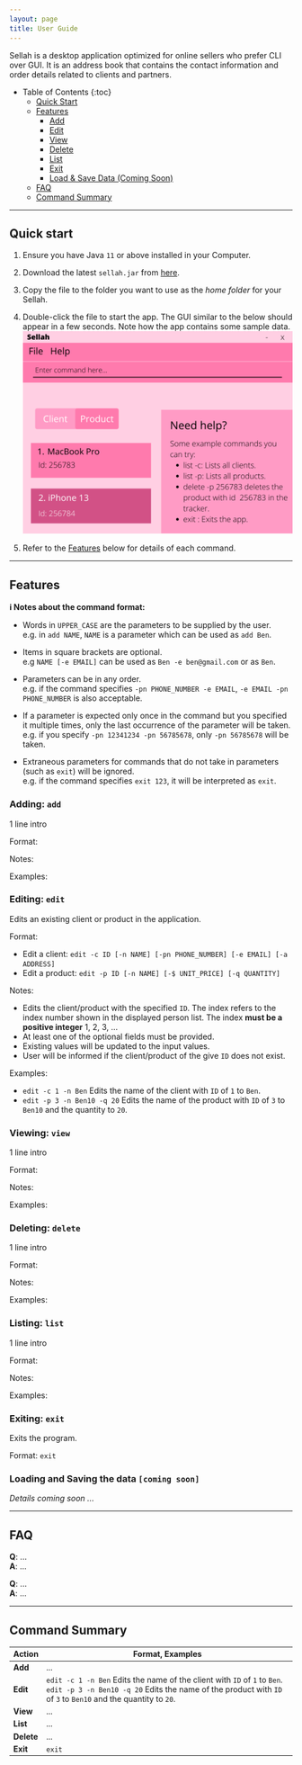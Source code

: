 ```yaml
---
layout: page
title: User Guide
---
```


Sellah is a desktop application optimized for online sellers who prefer CLI over GUI. It is an address book that
contains the contact information and order details related to clients and partners.

* Table of Contents {:toc}
    * [Quick Start](#quick-start)
    * [Features](#features)
        * [Add](#adding-add)
        * [Edit](#editing-edit)
        * [View](#viewing-view)
        * [Delete](#deleting-delete)
        * [List](#listing-list)
        * [Exit](#exiting-exit)
        * [Load & Save Data (Coming Soon)](#loading-and-saving-the-data-coming-soon)
    * [FAQ](#faq)
    * [Command Summary](#command-summary)

--------------------------------------------------------------------------------------------------------------------

## Quick start

1. Ensure you have Java `11` or above installed in your Computer.

1. Download the latest `sellah.jar` from [here](https://github.com/AY2122S1-CS2103T-T12-1/tp/releases).

1. Copy the file to the folder you want to use as the _home folder_ for your Sellah.

1. Double-click the file to start the app. The GUI similar to the below should appear in a few seconds. Note how the app
   contains some sample data.<br>
   ![Ui](images/Ui.png)

1. Refer to the [Features](#features) below for details of each command.

--------------------------------------------------------------------------------------------------------------------

## Features

<div markdown="block" class="alert alert-info">

**:information_source: Notes about the command format:**<br>

* Words in `UPPER_CASE` are the parameters to be supplied by the user.<br>
  e.g. in `add NAME`, `NAME` is a parameter which can be used as `add Ben`.

* Items in square brackets are optional.<br>
  e.g `NAME [-e EMAIL]` can be used as `Ben -e ben@gmail.com` or as `Ben`.

* Parameters can be in any order.<br>
  e.g. if the command specifies `-pn PHONE_NUMBER -e EMAIL`, `-e EMAIL -pn PHONE_NUMBER` is also acceptable.

* If a parameter is expected only once in the command but you specified it multiple times, only the last occurrence of
  the parameter will be taken.<br>
  e.g. if you specify `-pn 12341234 -pn 56785678`, only `-pn 56785678` will be taken.

* Extraneous parameters for commands that do not take in parameters (such as `exit`) will be ignored.<br>
  e.g. if the command specifies `exit 123`, it will be interpreted as `exit`.

</div>

### Adding: `add`

1 line intro

Format:

Notes:

Examples:

### Editing: `edit`

Edits an existing client or product in the application.

Format:

* Edit a client: `edit -c ID [-n NAME] [-pn PHONE_NUMBER] [-e EMAIL] [-a ADDRESS]`
* Edit a product: `edit -p ID [-n NAME] [-$ UNIT_PRICE] [-q QUANTITY]`

Notes:

* Edits the client/product with the specified `ID`. The index refers to the index number shown in the displayed person
  list. The index **must be a positive integer** 1, 2, 3, …​
* At least one of the optional fields must be provided.
* Existing values will be updated to the input values.
* User will be informed if the client/product of the give `ID` does not exist.

Examples:

* `edit -c 1 -n Ben` Edits the name of the client with `ID` of `1` to `Ben`.
* `edit -p 3 -n Ben10 -q 20` Edits the name of the product with `ID` of `3` to `Ben10` and the quantity to `20`.

### Viewing: `view`

1 line intro

Format:

Notes:

Examples:

### Deleting: `delete`

1 line intro

Format:

Notes:

Examples:

### Listing: `list`

1 line intro

Format:

Notes:

Examples:

### Exiting: `exit`

Exits the program.

Format: `exit`

### Loading and Saving the data `[coming soon]`

_Details coming soon ..._

--------------------------------------------------------------------------------------------------------------------

## FAQ

**Q**: ...<br>
**A**: ...<br>

**Q**: ...<br>
**A**: ...<br>

--------------------------------------------------------------------------------------------------------------------

## Command Summary

Action | Format, Examples
--------|------------------
**Add** | ...
**Edit** | `edit -c 1 -n Ben` Edits the name of the client with `ID` of `1` to `Ben`.<br>`edit -p 3 -n Ben10 -q 20` Edits the name of the product with `ID` of `3` to `Ben10` and the quantity to `20`.
**View** | ...
**List** | ...
**Delete** | ...
**Exit** | `exit`
